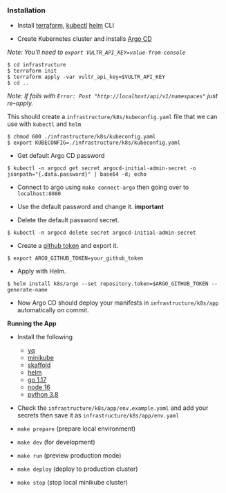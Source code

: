 ### Installation

- Install [terraform](https://learn.hashicorp.com/tutorials/terraform/install-cli), [kubectl](https://kubernetes.io/docs/tasks/tools/) [helm](https://helm.sh/docs/intro/install/) CLI

- Create Kubernetes cluster and installs [Argo CD](https://argo-cd.readthedocs.io/en/stable/getting_started/)

_Note: You'll need to `export VULTR_API_KEY=value-from-console`_

```
$ cd infrastructure
$ terraform init
$ terraform apply -var vultr_api_key=$VULTR_API_KEY
$ cd ..
```

_Note: If fails with `Error: Post "http://localhost/api/v1/namespaces"` just re-apply._

This should create a `infrastructure/k8s/kubeconfig.yaml` file that we can use with `kubectl` and `helm`

```
$ chmod 600 ./infrastructure/k8s/kubeconfig.yaml
$ export KUBECONFIG=./infrastructure/k8s/kubeconfig.yaml
```

- Get default Argo CD password

```
$ kubectl -n argocd get secret argocd-initial-admin-secret -o jsonpath="{.data.password}" | base64 -d; echo
```

- Connect to argo using `make connect-argo` then going over to `localhost:8080`

- Use the default password and change it. **important**

- Delete the default password secret.

```
$ kubectl -n argocd delete secret argocd-initial-admin-secret
```

- Create a [github token](https://github.com/settings/tokens) and export it.

```
$ export ARGO_GITHUB_TOKEN=your_github_token
```

- Apply with Helm.

```
$ helm install k8s/argo --set repository.token=$ARGO_GITHUB_TOKEN --generate-name
```

- Now Argo CD should deploy your manifests in `infrastructure/k8s/app` automatically on commit.

**Running the App**

- Install the following
  -  [yq](https://github.com/mikefarah/yq)
  -  [minikube](https://minikube.sigs.k8s.io/docs/start/)
  -  [skaffold](https://skaffold.dev/docs/install/)
  -  [helm](https://helm.sh/docs/intro/install/)
  -  [go 1.17](https://go.dev/doc/install)
  -  [node 16](https://nodejs.org/en/download/)
  -  [python 3.8](https://www.python.org/downloads/)

- Check the `infrastructure/k8s/app/env.example.yaml` and add your secrets then save it as `infrastructure/k8s/app/env.yaml`
- `make prepare` (prepare local environment)
- `make dev` (for development)
- `make run` (preview production mode)
- `make deploy` (deploy to production cluster)
- `make stop` (stop local minikube cluster)
